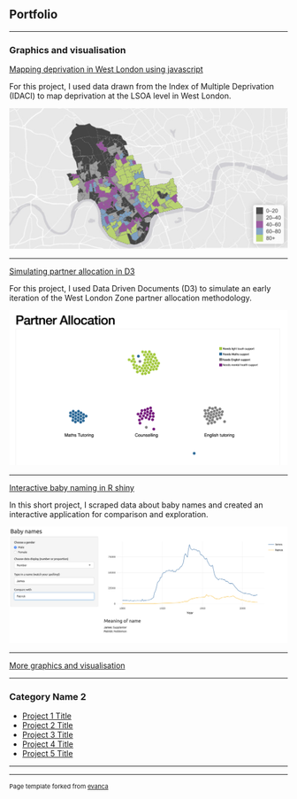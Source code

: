 ## Portfolio

---

### Graphics and visualisation

[Mapping deprivation in West London using javascript](/sample_page)
<br>
<p>For this project, I used data drawn from the Index of Multiple Deprivation (IDACI) to map deprivation at the LSOA level in West London.</p>
<img src="images/WLMapping.png?raw=true"/>

---
[Simulating partner allocation in D3]("http://bl.ocks.org/bsuthersan/7b1184e2b955d3d7906fc902b8e2db10")
<br>
<p>For this project, I used Data Driven Documents (D3) to simulate an early iteration of the West London Zone partner allocation methodology.</p>
<img src="images/Partnerallocation.png?raw=true"/>

---
[Interactive baby naming in R shiny](http://example.com/)
<br>
<p>In this short project, I scraped data about baby names and created an interactive application for comparison and exploration.</p>
<img src="images/babynames.png?raw=true"/>

---
[More graphics and visualisation](http://example.com/)

---

### Category Name 2

- [Project 1 Title](http://example.com/)
- [Project 2 Title](http://example.com/)
- [Project 3 Title](http://example.com/)
- [Project 4 Title](http://example.com/)
- [Project 5 Title](http://example.com/)

---




---
<p style="font-size:11px">Page template forked from <a href="https://github.com/evanca/quick-portfolio">evanca</a></p>
<!-- Remove above link if you don't want to attibute -->
